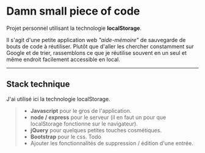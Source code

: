 Damn small piece of code
=====================

Projet personnel utilisant la technologie **localStorage**.

Il s'agit d'une petite application web *"aide-mémoire"* de sauvegarde de bouts de code à réutiliser.
Plutôt que d'aller les chercher constamment sur Google et de trier, rassemblons ce que je réutilise souvent en un seul et même endroit facilement accessible en local.

----------

Stack technique
-------------
J'ai utilisé ici la technologie localStorage.

> - **Javascript** pour le gros de l'application.
> - **node / express** pour le serveur (il en faut un pour que localStorage fonctionne sur le navigateur).
> - **jQuery** pour quelques petites touches cosmétiques.
> - **Bootstrap** pour le css.
Todo
> - Ajouter les fonctionnalités de suppression / édition d'une entrée.
